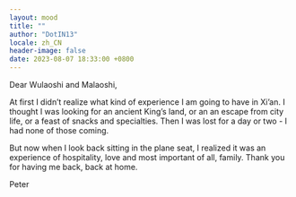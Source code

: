```yaml
---
layout: mood
title: ""
author: "DotIN13"
locale: zh_CN
header-image: false
date: 2023-08-07 18:33:00 +0800
---
```


Dear Wulaoshi and Malaoshi,

At first I didn’t realize what kind of experience I am going to have in Xi’an. I thought I was looking for an ancient King’s land, or an an escape from city life, or a feast of snacks and specialties. Then I was lost for a day or two - I had none of those coming.

But now when I look back sitting in the plane seat, I realized it was an experience of hospitality, love and most important of all, family. Thank you for having me back, back at home.

Peter
